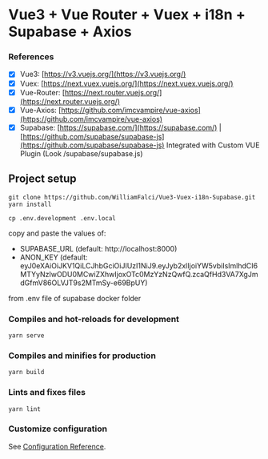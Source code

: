 # Vue3 + Vue Router + Vuex + i18n + Supabase + Axios

### References

- [X] Vue3: [https://v3.vuejs.org/](https://v3.vuejs.org/)
- [X] Vuex: [https://next.vuex.vuejs.org/](https://next.vuex.vuejs.org/)
- [X] Vue-Router: [https://next.router.vuejs.org/](https://next.router.vuejs.org/)
- [X] Vue-Axios: [https://github.com/imcvampire/vue-axios](https://github.com/imcvampire/vue-axios)
- [X] Supabase: [https://supabase.com/](https://supabase.com/) | [https://github.com/supabase/supabase-js](https://github.com/supabase/supabase-js) Integrated with Custom VUE Plugin (Look /supabase/supabase.js)

## Project setup
```
git clone https://github.com/WilliamFalci/Vue3-Vuex-i18n-Supabase.git
yarn install

cp .env.development .env.local

```
copy and paste the values of:

- SUPABASE_URL (default: http://localhost:8000)
- ANON_KEY (default: eyJ0eXAiOiJKV1QiLCJhbGciOiJIUzI1NiJ9.eyJyb2xlIjoiYW5vbiIsImlhdCI6MTYyNzIwODU0MCwiZXhwIjoxOTc0MzYzNzQwfQ.zcaQfHd3VA7XgJmdGfmV86OLVJT9s2MTmSy-e69BpUY) 

from .env file of supabase docker folder

### Compiles and hot-reloads for development
```
yarn serve
```

### Compiles and minifies for production
```
yarn build
```

### Lints and fixes files
```
yarn lint
```

### Customize configuration
See [Configuration Reference](https://cli.vuejs.org/config/).
